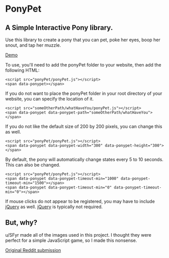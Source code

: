 PonyPet
======

## A Simple Interactive Pony library. 

Use this library to create a pony that you can pet, poke her eyes, boop her snout, and tap her muzzle. 

[Demo](https://mronosa.github.io/ponyPetExample/index.html)

To use, you'll need to add the ponyPet folder to your website, then add the following HTML:

```
<script src="ponyPet/ponyPet.js"></script>
<span data-ponypet></span>
```

If you do not want to place the ponyPet folder in your root directory of your website, 
you can specify the location of it.

```
<script src="someOtherPath/whatHaveYou/ponyPet.js"></script>
<span data-ponypet data-ponypet-path="someOtherPath/whatHaveYou"></span>
```

If you do not like the default size of 200 by 200 pixels, you can change this as well.
```
<script src="ponyPet/ponyPet.js"></script>
<span data-ponypet data-ponypet-width="300" data-ponypet-height="300"></span>
```

By default, the pony will automatically change states every 5 to 10 seconds. This can also be changed.
```
<script src="ponyPet/ponyPet.js"></script>
<span data-ponypet data-ponypet-timeout-min="1000" data-ponypet-timeout-min="1500"></span>
<span data-ponypet data-ponypet-timeout-min="0" data-ponypet-timeout-min="0"></span>
```

If mouse clicks do not appear to be registered, you may have to include [jQuery](https://github.com/jquery/jquery) as well. [jQuery](https://github.com/jquery/jquery) is typically not required.

But, why?
------
u/SFyr made all of the images used in this project. I thought they were perfect for 
a simple JavaScript game, so I made this nonsense. 

[Original Reddit submission](https://www.reddit.com/r/mylittlepony/comments/3dpgvo/i_made_a_handful_of_animated_expressions_for_lyra/)
